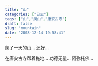 ```yaml
---
title: "山"
categories: ["日志"]
tags: ["山","爬山","康安古寺"]
draft: false
slug: "mountain"
date: "2008-12-14 19:58:41"
---
```


爬了一天的山...
还好...
 
在唐安古寺帮着拖地...
功德无量...
阿弥托佛...

